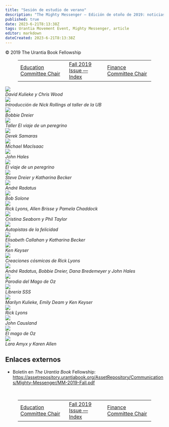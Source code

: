 ```yaml
---
title: "Sesión de estudio de verano"
description: "The Mighty Messenger — Edición de otoño de 2019: noticias y opiniones para los lectores de El Libro de Urantia"
published: true
date: 2023-6-21T8:13:38Z
tags: Urantia Movement Event, Mighty Messenger, article
editor: markdown
dateCreated: 2023-6-21T8:13:38Z
---
```


<p class="v-card v-sheet theme--light grey lighten-3 px-2">© 2019 The Urantia Book Fellowship</p>
<figure class="table chapter-navigator">
  <table>
    <tbody>
      <tr>
        <td>
        <a href="/en/article/David_Kulieke/Education_Committee_Chair">
          <span class="mdi mdi-arrow-left-drop-circle"></span><span class="pl-2">Education Committee Chair</span>
        </a>
        </td>
        <td>
        <a href="/en/index/articles_mighty_messenger#fall-2019-issue">
          <span class="mdi mdi-book-open-variant"></span><span class="pl-2">Fall 2019 Issue — Index</span>
        </a>
        </td>
        <td>
        <a href="/en/article/Lara_Amyx/Finance_Committee_Chair">
          <span class="pr-2">Finance Committee Chair</span><span class="mdi mdi-arrow-right-drop-circle"></span>
        </a>
        </td>
      </tr>
    </tbody>
  </table>
</figure>


<figura id="Figura_1" clase="imagen urantiapedia">
<img src="/image/article/The_Mighty_Messenger/2019_Fall/037.jpg">
<figcaption><em>David Kulieke y Chris Wood</em></figcaption>
</figura>

<figura id="Figura_2" clase="imagen urantiapedia">
<img src="/image/article/The_Mighty_Messenger/2019_Fall/035.jpg">
<figcaption><em>Introducción de Nick Rollings al taller de la UB</em></figcaption>
</figura>

<figura id="Figura_3" clase="imagen urantiapedia">
<img src="/image/article/The_Mighty_Messenger/2019_Fall/036.jpg">
<figcaption><em>Bobbie Dreier</em></figcaption>
</figura>

<figura id="Figura_4" clase="imagen urantiapedia">
<img src="/image/article/The_Mighty_Messenger/2019_Fall/043.jpg">
<figcaption><em>Taller El viaje de un peregrino</em></figcaption>
</figura>

<figura id="Figura_5" clase="imagen urantiapedia">
<img src="/image/article/The_Mighty_Messenger/2019_Fall/034.jpg">
<figcaption><em>Derek Samaras</em></figcaption>
</figura>

<figura id="Figura_6" clase="imagen urantiapedia">
<img src="/image/article/The_Mighty_Messenger/2019_Fall/040.jpg">
<figcaption><em>Michael MacIsaac</em></figcaption>
</figura>

<figura id="Figura_7" clase="imagen urantiapedia">
<img src="/image/article/The_Mighty_Messenger/2019_Fall/042.jpg">
<figcaption><em>John Hales</em></figcaption>
</figura>

<figura id="Figura_8" clase="imagen urantiapedia">
<img src="/image/article/The_Mighty_Messenger/2019_Fall/038.jpg">
<figcaption><em>El viaje de un peregrino</em></figcaption>
</figura>

<figura id="Figura_9" clase="imagen urantiapedia">
<img src="/image/article/The_Mighty_Messenger/2019_Fall/041.jpg">
<figcaption><em>Steve Dreier y Katharina Becker</em></figcaption>
</figura>

<figura id="Figura_10" clase="imagen urantiapedia">
<img src="/image/article/The_Mighty_Messenger/2019_Fall/039.jpg">
<figcaption><em>André Radatus</em></figcaption>
</figura>

<figura id="Figura_11" clase="imagen urantiapedia">
<img src="/image/article/The_Mighty_Messenger/2019_Fall/033.jpg">
<figcaption><em>Bob Solone</em></figcaption>
</figura>

<figura id="Figura_12" clase="imagen urantiapedia">
<img src="/image/article/The_Mighty_Messenger/2019_Fall/032.jpg">
<figcaption><em>Rick Lyons, Allen Brisse y Pamela Chaddock </em></figcaption>
</figura>

<figura id="Figura_13" clase="imagen urantiapedia">
<img src="/image/article/The_Mighty_Messenger/2019_Fall/044.jpg">
<figcaption><em>Cristina Seaborn y Phil Taylor</em></figcaption>
</figura>

<figura id="Figura_14" clase="imagen urantiapedia">
<img src="/image/article/The_Mighty_Messenger/2019_Fall/051.jpg">
<figcaption><em>Autopistas de la felicidad</em></figcaption>
</figura>

<figura id="Figura_15" clase="imagen urantiapedia">
<img src="/image/article/The_Mighty_Messenger/2019_Fall/052.jpg">
<figcaption><em>Elisabeth Callahan y Katharina Becker</em></figcaption>
</figura>

<figura id="Figura_16" clase="imagen urantiapedia">
<img src="/image/article/The_Mighty_Messenger/2019_Fall/053.jpg">
<figcaption><em>Ken Keyser</em></figcaption>
</figura>

<figura id="Figura_17" clase="imagen urantiapedia">
<img src="/image/article/The_Mighty_Messenger/2019_Fall/055.jpg">
<figcaption><em>Creaciones cósmicas de Rick Lyons</em></figcaption>
</figura>

<figura id="Figura_18" clase="imagen urantiapedia">
<img src="/image/article/The_Mighty_Messenger/2019_Fall/048.jpg">
<figcaption><em>André Radatus, Bobbie Dreier, Dana Bredemeyer y John Hales</em></figcaption>
</figura>

<figura id="Figura_19" clase="imagen urantiapedia">
<img src="/image/article/The_Mighty_Messenger/2019_Fall/054.jpg">
<figcaption><em>Parodia del Mago de Oz</em></figcaption>
</figura>

<figura id="Figura_20" clase="imagen urantiapedia">
<img src="/image/article/The_Mighty_Messenger/2019_Fall/056.jpg">
<figcaption><em>Librería SSS</em></figcaption>
</figura>

<figura id="Figura_21" clase="imagen urantiapedia">
<img src="/image/article/The_Mighty_Messenger/2019_Fall/050.jpg">
<figcaption><em>Marilyn Kulieke, Emily Deam y Ken Keyser</em></figcaption>
</figura>

<figura id="Figura_22" clase="imagen urantiapedia">
<img src="/image/article/The_Mighty_Messenger/2019_Fall/045.jpg">
<figcaption><em>Rick Lyons</em></figcaption>
</figura>

<figura id="Figura_23" clase="imagen urantiapedia">
<img src="/image/article/The_Mighty_Messenger/2019_Fall/046.jpg">
<figcaption><em>John Causland</em></figcaption>
</figura>

<figura id="Figura_24" clase="imagen urantiapedia">
<img src="/image/article/The_Mighty_Messenger/2019_Fall/049.jpg">
<figcaption><em>El mago de Oz</em></figcaption>
</figura>

<figura id="Figura_25" clase="imagen urantiapedia">
<img src="/image/article/The_Mighty_Messenger/2019_Fall/047.jpg">
<figcaption><em>Lara Amyx y Karen Allen</em></figcaption>
</figura>

## Enlaces externos

* Boletín en _The Urantia Book_ Fellowship: https://assetrepository.urantiabook.org/AssetRepository/Communications/Mighty-Messenger/MM-2019-Fall.pdf

<br>

<figure class="table chapter-navigator">
  <table>
    <tbody>
      <tr>
        <td>
        <a href="/en/article/David_Kulieke/Education_Committee_Chair">
          <span class="mdi mdi-arrow-left-drop-circle"></span><span class="pl-2">Education Committee Chair</span>
        </a>
        </td>
        <td>
        <a href="/en/index/articles_mighty_messenger#fall-2019-issue">
          <span class="mdi mdi-book-open-variant"></span><span class="pl-2">Fall 2019 Issue — Index</span>
        </a>
        </td>
        <td>
        <a href="/en/article/Lara_Amyx/Finance_Committee_Chair">
          <span class="pr-2">Finance Committee Chair</span><span class="mdi mdi-arrow-right-drop-circle"></span>
        </a>
        </td>
      </tr>
    </tbody>
  </table>
</figure>
